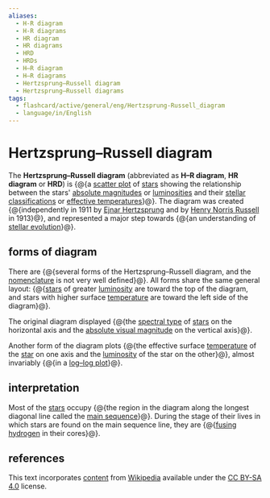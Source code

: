 ```yaml
---
aliases:
  - H-R diagram
  - H-R diagrams
  - HR diagram
  - HR diagrams
  - HRD
  - HRDs
  - H–R diagram
  - H–R diagrams
  - Hertzsprung–Russell diagram
  - Hertzsprung–Russell diagrams
tags:
  - flashcard/active/general/eng/Hertzsprung-Russell_diagram
  - language/in/English
---
```


# Hertzsprung–Russell diagram

The __Hertzsprung–Russell diagram__ (abbreviated as __H–R diagram__, __HR diagram__ or __HRD__) is {@{a [scatter plot](scatter%20plot.md) of [stars](star.md) showing the relationship between the stars' [absolute magnitudes](absolute%20magnitude.md) or [luminosities](luminosity.md) and their [stellar classifications](stellar%20classification.md) or [effective temperatures](effective%20temperature.md)}@}. The diagram was created {@{independently in 1911 by [Ejnar Hertzsprung](Ejnar%20Hertzsprung.md) and by [Henry Norris Russell](Henry%20Norris%20Russell.md) in 1913}@}, and represented a major step towards {@{an understanding of [stellar evolution](stellar%20evolution.md)}@}. <!--SR:!2025-05-23,214,310!2025-02-16,48,230!2025-05-01,214,330-->

## forms of diagram

There are {@{several forms of the Hertzsprung–Russell diagram, and the [nomenclature](nomenclature.md) is not very well defined}@}. All forms share the same general layout: {@{[stars](star.md) of greater [luminosity](luminosity.md) are toward the top of the diagram, and stars with higher surface [temperature](temperature.md) are toward the left side of the diagram}@}. <!--SR:!2025-07-12,270,330!2025-01-27,140,310-->

The original diagram displayed {@{the [spectral type](stellar%20classification.md#spectral%20type) of [stars](star.md) on the horizontal axis and the [absolute visual magnitude](absolute%20magnitude.md) on the vertical axis}@}. <!--SR:!2025-04-07,174,270-->

Another form of the diagram plots {@{the effective surface [temperature](temperature.md) of the [star](star.md) on one axis and the [luminosity](luminosity.md) of the star on the other}@}, almost invariably {@{in a [log–log plot](log–log%20plot.md)}@}. <!--SR:!2025-01-26,139,310!2025-01-25,138,310-->

## interpretation

Most of the [stars](star.md) occupy {@{the region in the diagram along the longest diagonal line called the [main sequence](main%20sequence.md)}@}. During the stage of their lives in which stars are found on the main sequence line, they are {@{[fusing hydrogen](proton–proton%20chain.md) in their cores}@}. <!--SR:!2025-01-27,127,290!2025-03-21,178,310-->

## references

This text incorporates [content](https://en.wikipedia.org/wiki/Hertzsprung–Russell_diagram) from [Wikipedia](Wikipedia.md) available under the [CC BY-SA 4.0](https://creativecommons.org/licenses/by-sa/4.0/) license.
